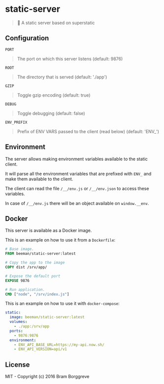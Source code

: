 # static-server

> 🐝 A static server based on superstatic

## Configuration

`PORT`

> The port on which this server listens (default: 9876)

`ROOT`

> The directory that is served (default: './app')

`GZIP`

> Toggle gzip encoding (default: true)

`DEBUG`

> Toggle debugging (default: false)

`ENV_PREFIX`

> Prefix of ENV VARS passed to the client (read below) (default: 'ENV_')

## Environment

The server allows making environment variables available to the static client.

It will parse all the environment variables that are prefixed with `ENV_` and make them available to the client.

The client can read the file `/__/env.js` or  `/__/env.json` to access these variables.

In case of `/__/env.js` there will be an object available on `window.__env`.

## Docker

This server is available as a Docker image.

This is an example on how to use it from a `Dockerfile`:

```Dockerfile
# Base image.
FROM beeman/static-server:latest

# Copy the app to the image
COPY dist /srv/app/

# Expose the default port
EXPOSE 9876

# Run application.
CMD ["node", "/srv/index.js"]
```

This is an example on how to use it with `docker-compose`:

```yaml
static:
  image: beeman/static-server:latest
  volumes:
    - ./app:/srv/app
  ports:
    - 9876:9876
  environment:
    - ENV_API_BASE_URL=https://my-api.now.sh/
    - ENV_API_VERSION=api/v1
```

## License

MIT - Copyright (c) 2016 Bram Borggreve
